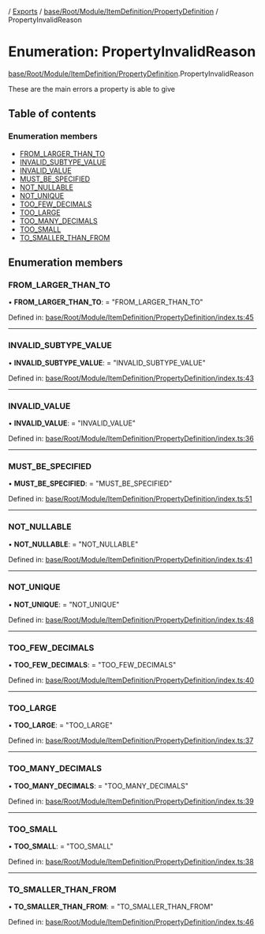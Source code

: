[](../README.md) / [Exports](../modules.md) / [base/Root/Module/ItemDefinition/PropertyDefinition](../modules/base_root_module_itemdefinition_propertydefinition.md) / PropertyInvalidReason

# Enumeration: PropertyInvalidReason

[base/Root/Module/ItemDefinition/PropertyDefinition](../modules/base_root_module_itemdefinition_propertydefinition.md).PropertyInvalidReason

These are the main errors a property is able to give

## Table of contents

### Enumeration members

- [FROM\_LARGER\_THAN\_TO](base_root_module_itemdefinition_propertydefinition.propertyinvalidreason.md#from_larger_than_to)
- [INVALID\_SUBTYPE\_VALUE](base_root_module_itemdefinition_propertydefinition.propertyinvalidreason.md#invalid_subtype_value)
- [INVALID\_VALUE](base_root_module_itemdefinition_propertydefinition.propertyinvalidreason.md#invalid_value)
- [MUST\_BE\_SPECIFIED](base_root_module_itemdefinition_propertydefinition.propertyinvalidreason.md#must_be_specified)
- [NOT\_NULLABLE](base_root_module_itemdefinition_propertydefinition.propertyinvalidreason.md#not_nullable)
- [NOT\_UNIQUE](base_root_module_itemdefinition_propertydefinition.propertyinvalidreason.md#not_unique)
- [TOO\_FEW\_DECIMALS](base_root_module_itemdefinition_propertydefinition.propertyinvalidreason.md#too_few_decimals)
- [TOO\_LARGE](base_root_module_itemdefinition_propertydefinition.propertyinvalidreason.md#too_large)
- [TOO\_MANY\_DECIMALS](base_root_module_itemdefinition_propertydefinition.propertyinvalidreason.md#too_many_decimals)
- [TOO\_SMALL](base_root_module_itemdefinition_propertydefinition.propertyinvalidreason.md#too_small)
- [TO\_SMALLER\_THAN\_FROM](base_root_module_itemdefinition_propertydefinition.propertyinvalidreason.md#to_smaller_than_from)

## Enumeration members

### FROM\_LARGER\_THAN\_TO

• **FROM\_LARGER\_THAN\_TO**: = "FROM\_LARGER\_THAN\_TO"

Defined in: [base/Root/Module/ItemDefinition/PropertyDefinition/index.ts:45](https://github.com/onzag/itemize/blob/28218320/base/Root/Module/ItemDefinition/PropertyDefinition/index.ts#L45)

___

### INVALID\_SUBTYPE\_VALUE

• **INVALID\_SUBTYPE\_VALUE**: = "INVALID\_SUBTYPE\_VALUE"

Defined in: [base/Root/Module/ItemDefinition/PropertyDefinition/index.ts:43](https://github.com/onzag/itemize/blob/28218320/base/Root/Module/ItemDefinition/PropertyDefinition/index.ts#L43)

___

### INVALID\_VALUE

• **INVALID\_VALUE**: = "INVALID\_VALUE"

Defined in: [base/Root/Module/ItemDefinition/PropertyDefinition/index.ts:36](https://github.com/onzag/itemize/blob/28218320/base/Root/Module/ItemDefinition/PropertyDefinition/index.ts#L36)

___

### MUST\_BE\_SPECIFIED

• **MUST\_BE\_SPECIFIED**: = "MUST\_BE\_SPECIFIED"

Defined in: [base/Root/Module/ItemDefinition/PropertyDefinition/index.ts:51](https://github.com/onzag/itemize/blob/28218320/base/Root/Module/ItemDefinition/PropertyDefinition/index.ts#L51)

___

### NOT\_NULLABLE

• **NOT\_NULLABLE**: = "NOT\_NULLABLE"

Defined in: [base/Root/Module/ItemDefinition/PropertyDefinition/index.ts:41](https://github.com/onzag/itemize/blob/28218320/base/Root/Module/ItemDefinition/PropertyDefinition/index.ts#L41)

___

### NOT\_UNIQUE

• **NOT\_UNIQUE**: = "NOT\_UNIQUE"

Defined in: [base/Root/Module/ItemDefinition/PropertyDefinition/index.ts:48](https://github.com/onzag/itemize/blob/28218320/base/Root/Module/ItemDefinition/PropertyDefinition/index.ts#L48)

___

### TOO\_FEW\_DECIMALS

• **TOO\_FEW\_DECIMALS**: = "TOO\_FEW\_DECIMALS"

Defined in: [base/Root/Module/ItemDefinition/PropertyDefinition/index.ts:40](https://github.com/onzag/itemize/blob/28218320/base/Root/Module/ItemDefinition/PropertyDefinition/index.ts#L40)

___

### TOO\_LARGE

• **TOO\_LARGE**: = "TOO\_LARGE"

Defined in: [base/Root/Module/ItemDefinition/PropertyDefinition/index.ts:37](https://github.com/onzag/itemize/blob/28218320/base/Root/Module/ItemDefinition/PropertyDefinition/index.ts#L37)

___

### TOO\_MANY\_DECIMALS

• **TOO\_MANY\_DECIMALS**: = "TOO\_MANY\_DECIMALS"

Defined in: [base/Root/Module/ItemDefinition/PropertyDefinition/index.ts:39](https://github.com/onzag/itemize/blob/28218320/base/Root/Module/ItemDefinition/PropertyDefinition/index.ts#L39)

___

### TOO\_SMALL

• **TOO\_SMALL**: = "TOO\_SMALL"

Defined in: [base/Root/Module/ItemDefinition/PropertyDefinition/index.ts:38](https://github.com/onzag/itemize/blob/28218320/base/Root/Module/ItemDefinition/PropertyDefinition/index.ts#L38)

___

### TO\_SMALLER\_THAN\_FROM

• **TO\_SMALLER\_THAN\_FROM**: = "TO\_SMALLER\_THAN\_FROM"

Defined in: [base/Root/Module/ItemDefinition/PropertyDefinition/index.ts:46](https://github.com/onzag/itemize/blob/28218320/base/Root/Module/ItemDefinition/PropertyDefinition/index.ts#L46)
